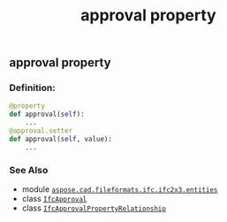 ﻿---
title: approval property
second_title: Aspose.CAD for Python via .NET API References
description: 
type: docs
weight: 30
url: /python-net/aspose.cad.fileformats.ifc.ifc2x3.entities/ifcapprovalpropertyrelationship/approval/
is_root: false
---

## approval property

### Definition:
```python
@property
def approval(self):
    ...
@approval.setter
def approval(self, value):
    ...
```

### See Also
* module [`aspose.cad.fileformats.ifc.ifc2x3.entities`](../../)
* class [`IfcApproval`](/cad/python-net/aspose.cad.fileformats.ifc.ifc2x3.entities/ifcapproval)
* class [`IfcApprovalPropertyRelationship`](/cad/python-net/aspose.cad.fileformats.ifc.ifc2x3.entities/ifcapprovalpropertyrelationship)
